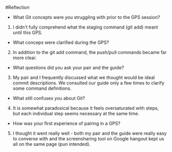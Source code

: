 #Reflection

* What Git concepts were you struggling with prior to the GPS session?

1. I didn't fully comprehend what the staging command (git add) meant until this GPS. 

* What conceps were clarified during the GPS? 

2. In addition to the git add command, the push/pull commands became far more clear.

* What questions did you ask your pair and the guide? 

3. My pair and I frequently discussed what we thought would be ideal commit descriptions.  We consulted our guide only a few times to clarify some command definitions. 

* What still confuses you about Git? 

4. It is somewhat paradoxical because it feels oversaturated with steps, but each individual step seems necessary at the same time. 

* How was your first experience of pairing in a GPS? 

5. I thought it went really well - both my pair and the guide were really easy to converse with and the screensharing tool on Google hangout kept us all on the same page (pun intended).   